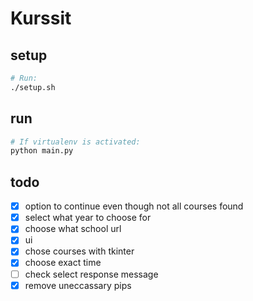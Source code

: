 # Kurssit

## setup
```bash
# Run:
./setup.sh
```

## run
```bash
# If virtualenv is activated:
python main.py
```

## todo
- [x] option to continue even though not all courses found
- [x] select what year to choose for
- [x] choose what school url
- [x] ui
- [x] chose courses with tkinter
- [x] choose exact time
- [ ] check select response message
- [x] remove uneccassary pips